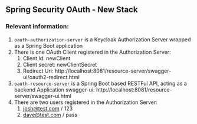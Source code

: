 ## Spring Security OAuth - New Stack

### Relevant information:

1. `oauth-authorization-server` is a Keycloak Authorization Server wrapped as a Spring Boot application
2. There is one OAuth Client registered in the Authorization Server:
   1. Client Id: newClient
   2. Client secret: newClientSecret
   3. Redirect Uri: http://localhost:8081/resource-server/swagger-ui/oauth2-redirect.html
3. `oauth-resource-server` is a Spring Boot based RESTFul API, acting as a backend Application
   swagger-ui:  http://localhost:8081/resource-server/swagger-ui.html
4. There are two users registered in the Authorization Server:
   1. josh@test.com / 123
   2. dave@test.com / pass